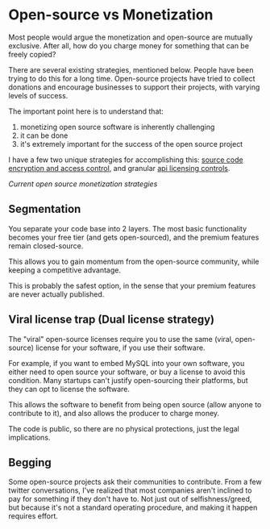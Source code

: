 # Open-source vs Monetization

Most people would argue the monetization and open-source are mutually exclusive.  After all, how do you charge money for something that can be freely copied?

There are several existing strategies, mentioned below.  People have been trying to do this for a long time.  Open-source projects have tried to collect donations and encourage businesses to support their projects, with varying levels of success.

The important point here is to understand that:
1. monetizing open source software is inherently challenging
2. it can be done
3. it's extremely important for the success of the open source project

I have a few two unique strategies for accomplishing this: [source code encryption and access control](encrypting-module-source.md), and granular [api licensing controls](advanced-api-licensing.md).

*Current open source monetization strategies*

## Segmentation

You separate your code base into 2 layers.  The most basic functionality becomes your free tier (and gets open-sourced), and the premium features remain closed-source.

This allows you to gain momentum from the open-source community, while keeping a competitive advantage.

This is probably the safest option, in the sense that your premium features are never actually published.

## Viral license trap (Dual license strategy)

The "viral" open-source licenses require you to use the same (viral, open-source) license for your software, if you use their software.

For example, if you want to embed MySQL into your own software, you either need to open source your software, or buy a license to avoid this condition.  Many startups can't justify open-sourcing their platforms, but they can opt to license the software.

This allows the software to benefit from being open source (allow anyone to contribute to it), and also allows the producer to charge money.

The code is public, so there are no physical protections, just the legal implications.

## Begging

Some open-source projects ask their communities to contribute.  From a few twitter conversations, I've realized that most companies aren't inclined to pay for something if they don't have to.  Not just out of selfishness/greed, but because it's not a standard operating procedure, and making it happen requires effort.
